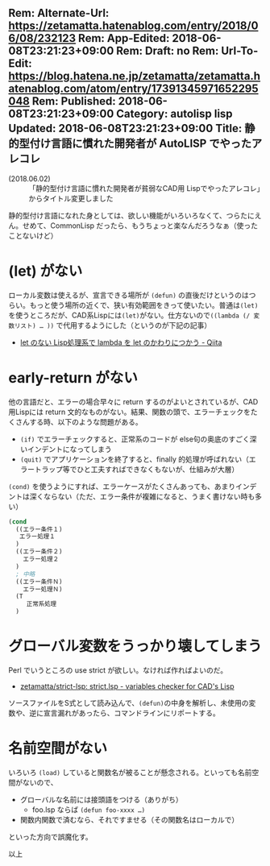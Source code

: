 Rem: Alternate-Url: https://zetamatta.hatenablog.com/entry/2018/06/08/232123
Rem: App-Edited: 2018-06-08T23:21:23+09:00
Rem: Draft: no
Rem: Url-To-Edit: https://blog.hatena.ne.jp/zetamatta/zetamatta.hatenablog.com/atom/entry/17391345971652295048
Rem: Published: 2018-06-08T23:21:23+09:00
Category: autolisp lisp
Updated: 2018-06-08T23:21:23+09:00
Title: 静的型付け言語に慣れた開発者が AutoLISP でやったアレコレ
---
<dl><dt>(2018.06.02)</dt>
<dd>「静的型付け言語に慣れた開発者が貧弱なCAD用 Lispでやったアレコレ」からタイトル変更しました</dd></dl>


静的型付け言語になれた身としては、欲しい機能がいろいろなくて、つらたにえん。せめて、CommonLisp だったら、もうちょっと楽なんだろうなぁ（使ったことないけど）

(let) がない
============
ローカル変数は使えるが、宣言できる場所が `(defun)` の直後だけというのはつらい。もっと使う場所の近くで、狭い有効範囲をきって使いたい。普通は`(let)`を使うところだが、CAD系Lispには`(let)`がない。仕方ないので`((lambda (/ 変数リスト) … ))` で代用するようにした（というのが下記の記事）

* [let のない Lisp処理系で lambda を let のかわりにつかう - Qiita](https://qiita.com/zetamatta/items/578c1eb46c38ba4d2ded)

early-return がない
===================
他の言語だと、エラーの場合早々に return するのがよいとされているが、CAD用Lispには return 文的なものがない。結果、関数の頭で、エラーチェックをたくさんする時、以下のような問題がある。

* `(if)` でエラーチェックすると、正常系のコードが else句の奥底のすごく深いインデントになってしまう
* `(quit)` でアプリケーションを終了すると、finally 的処理が呼ばれない（エラートラップ等でひと工夫すればできなくもないが、仕組みが大層）

`(cond)` を使うようにすれば、エラーケースがたくさんあっても、あまりインデントは深くならない（ただ、エラー条件が複雑になると、うまく書けない時も多い）

```lisp
(cond
  ((エラー条件１)
   エラー処理１
  )
  ((エラー条件２)
    エラー処理２
  )
  ; 中略
  ((エラー条件Ｎ)
    エラー処理Ｎ)
  (T
     正常系処理
  )
```

グローバル変数をうっかり壊してしまう
================================

Perl でいうところの use strict が欲しい。なければ作ればよいのだ。

* [zetamatta/strict-lsp: strict.lsp - variables checker for CAD's Lisp](https://github.com/zetamatta/strict-lsp)

ソースファイルをS式として読み込んで、`(defun)`の中身を解析し、未使用の変数や、逆に宣言漏れがあったら、コマンドラインにリポートする。

名前空間がない
=============
いろいろ `(load)` していると関数名が被ることが懸念される。といっても名前空間がないので、

* グローバルな名前には接頭語をつける（ありがち）
    * foo.lsp ならば `(defun foo-xxxx …)`
* 関数内関数で済むなら、それですませる（その関数名はローカルで）

といった方向で誤魔化す。

以上
